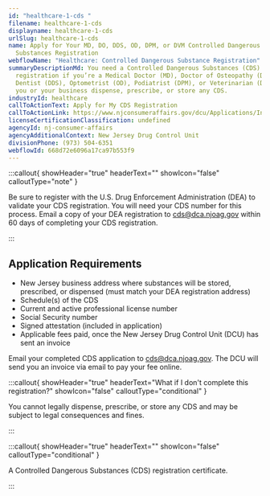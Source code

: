 ```yaml
---
id: "healthcare-1-cds "
filename: healthcare-1-cds
displayname: healthcare-1-cds
urlSlug: healthcare-1-cds
name: Apply for Your MD, DO, DDS, OD, DPM, or DVM Controlled Dangerous
  Substances Registration
webflowName: "Healthcare: Controlled Dangerous Substance Registration"
summaryDescriptionMd: You need a Controlled Dangerous Substances (CDS)
  registration if you’re a Medical Doctor (MD), Doctor of Osteopathy (DO),
  Dentist (DDS), Optometrist (OD), Podiatrist (DPM), or Veterinarian (DVM), and
  you or your business dispense, prescribe, or store any CDS.
industryId: healthcare
callToActionText: Apply for My CDS Registration
callToActionLink: https://www.njconsumeraffairs.gov/dcu/Applications/Initial-Application-for-Registration-for-Dispenser-Prescriber.pdf
licenseCertificationClassification: undefined
agencyId: nj-consumer-affairs
agencyAdditionalContext: New Jersey Drug Control Unit
divisionPhone: (973) 504-6351
webflowId: 668d72e6096a17ca97b553f9
---
```

:::callout{ showHeader="true" headerText="" showIcon="false" calloutType="note" }

Be sure to register with the U.S. Drug Enforcement Administration (DEA) to validate your CDS registration. You will need your CDS number for this process. Email a copy of your DEA registration to cds@dca.njoag.gov within 60 days of completing your CDS registration.

:::

## Application Requirements

* New Jersey business address where substances will be stored, prescribed, or dispensed (must match your DEA registration address)
* Schedule(s) of the CDS
* Current and active professional license number
* Social Security number
* Signed attestation (included in application)
* Applicable fees paid, once the New Jersey Drug Control Unit (DCU) has sent an invoice

Email your completed CDS application to [cds@dca.njoag.gov](mailto:CDS@dca.njoag.gov). The DCU will send you an invoice via email to pay your fee online.

:::callout{ showHeader="true" headerText="What if I don't complete this registration?" showIcon="false" calloutType="conditional" }

You cannot legally dispense, prescribe, or store any CDS and may be subject to legal consequences and fines.

:::

:::callout{ showHeader="true" headerText="" showIcon="false" calloutType="conditional" }

A Controlled Dangerous Substances (CDS) registration certificate.

:::